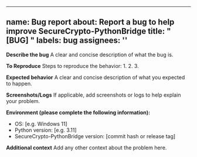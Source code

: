 
---
name: Bug report
about: Report a bug to help improve SecureCrypto-PythonBridge
title: "[BUG] "
labels: bug
assignees: ''
---

**Describe the bug**
A clear and concise description of what the bug is.

**To Reproduce**
Steps to reproduce the behavior:
1. 
2. 
3. 

**Expected behavior**
A clear and concise description of what you expected to happen.

**Screenshots/Logs**
If applicable, add screenshots or logs to help explain your problem.

**Environment (please complete the following information):**
- OS: [e.g. Windows 11]
- Python version: [e.g. 3.11]
- SecureCrypto-PythonBridge version: [commit hash or release tag]

**Additional context**
Add any other context about the problem here.
